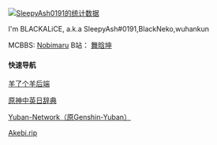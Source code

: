 [![SleepyAsh0191的统计数据](https://github-readme-stats.vercel.app/api?username=SleepyAsh0191&locale=cn)](https://github.com/anuraghazra/github-readme-stats)

I'm BLACKALiCE, a.k.a SleepyAsh#0191,BlackNeko,wuhankun

<!--img src="https://osu-sig.vercel.app/card?user=MadCroiX&mode=std&blur=6&animation=true&mini=true" /-->

MCBBS: [Nobimaru](https://www.mcbbs.net/home.php?mod=space&uid=1836576)
B站： [舞晗坤](https://space.bilibili.com/16494399)  

#### 快速导航
[羊了个羊后端](https://github.com/SleepyAsh0191/sheep-n-sheep-backend)

[原神中英日辞典](https://genshin-dictionary.com/zh-CN/)

[Yuban-Network（原Genshin-Yuban）](https://t.me/Yuban_NetWork)

[Akebi.rip](https://akebi.rip)
